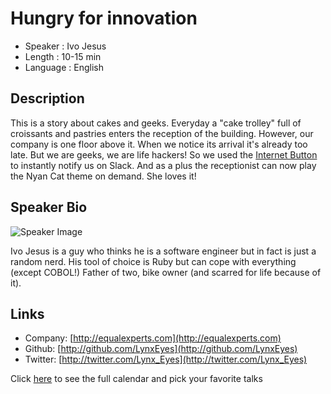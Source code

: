 Hungry for innovation
========================

* Speaker   : Ivo Jesus
* Length    : 10-15 min
* Language  : English

Description
-----------

This is a story about cakes and geeks. Everyday a "cake trolley" full of croissants and pastries enters the reception of the building. However, our company is one floor above it. When we notice its arrival it's already too late. But we are geeks, we are life hackers! So we used the [Internet Button](https://www.particle.io/products/hardware/internet-button) to instantly notify us on Slack. And as a plus the receptionist can now play the Nyan Cat theme on demand. She loves it!

Speaker Bio
-----------

![Speaker Image](https://avatars2.githubusercontent.com/u/102931?v=3&s=400)

Ivo Jesus is a guy who thinks he is a software engineer but in fact is just a random nerd.
His tool of choice is Ruby but can cope with everything (except COBOL!)
Father of two, bike owner (and scarred for life because of it).

Links
-----

* Company: [http://equalexperts.com](http://equalexperts.com)
* Github: [http://github.com/LynxEyes](http://github.com/LynxEyes)
* Twitter: [http://twitter.com/Lynx_Eyes](http://twitter.com/Lynx_Eyes)

Click [here][1] to see the full calendar and pick your favorite talks

[1]: https://pixels.camp/schedule/
